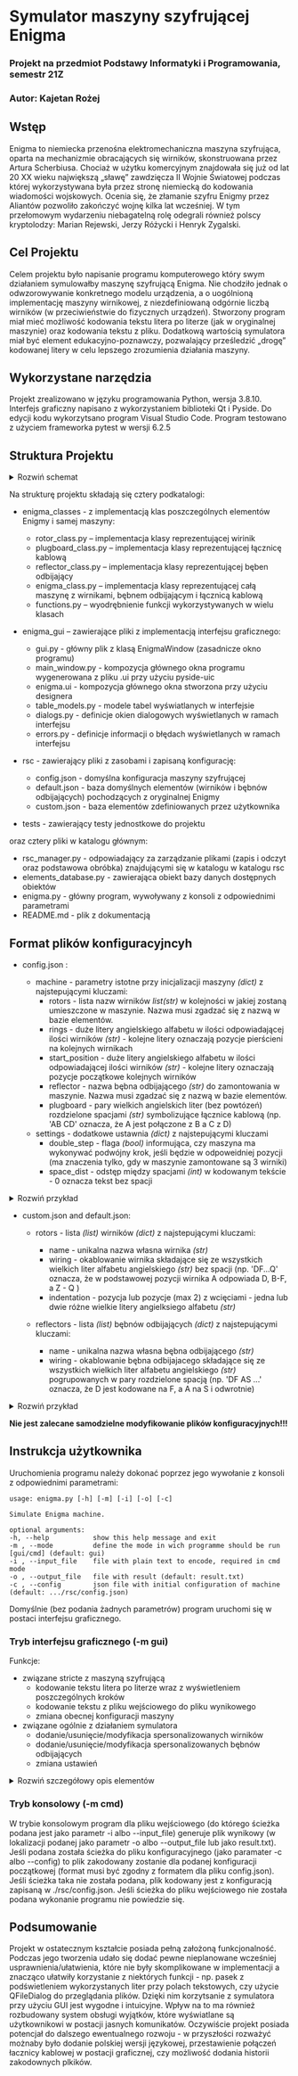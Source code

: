 # Symulator maszyny szyfrującej Enigma
### Projekt na przedmiot Podstawy Informatyki i Programowania, semestr 21Z
### Autor: Kajetan Rożej
## Wstęp
Enigma to niemiecka przenośna elektromechaniczna maszyna szyfrująca, oparta na mechanizmie obracających się wirników, skonstruowana przez Artura Scherbiusa. Chociaż w użytku komercyjnym znajdowała się już od lat 20 XX wieku największą „sławę” zawdzięcza II Wojnie Światowej podczas której wykorzystywana była przez stronę niemiecką do kodowania wiadomości wojskowych. Ocenia się, że złamanie szyfru Enigmy przez Aliantów pozwoliło zakończyć wojnę kilka lat wcześniej. W tym przełomowym wydarzeniu niebagatelną rolę odegrali również polscy kryptolodzy: Marian Rejewski, Jerzy Różycki i Henryk Zygalski.

## Cel Projektu
Celem projektu było napisanie programu komputerowego który swym działaniem symulowałby maszynę szyfrującą Enigma. Nie chodziło jednak o odwzorowywanie konkretnego modelu urządzenia, a o uogólnioną implementację maszyny wirnikowej, z niezdefiniowaną odgórnie liczbą wirników (w przeciwieństwie do fizycznych urządzeń). Stworzony program miał mieć możliwość kodowania tekstu litera po literze (jak w oryginalnej maszynie) oraz kodowania tekstu z pliku. Dodatkową wartością symulatora miał być element edukacyjno-poznawczy, pozwalający prześledzić „drogę” kodowanej litery w celu lepszego zrozumienia działania maszyny.

## Wykorzystane narzędzia
Projekt zrealizowano w języku programowania Python, wersja 3.8.10. Interfejs graficzny napisano z wykorzystaniem biblioteki Qt i Pyside. Do edycji kodu wykorzytsano program Visual Studio Code. Program testowano z użyciem frameworka pytest w wersji 6.2.5

## Struktura Projektu

<details><summary>Rozwiń schemat</summary>

	.
    |_ enigma_classes
	|	|_ rotor_class.py
	|	|_ plugboard_class.py
	|	|_ reflector_class.py
	|	|_ enigma_class.py
	|	|_ functions.py
	|
    |_ enigma_gui
    |	|_ gui.py
    |	|_ main_window.py
    |	|_ enigma.ui
    |	|_ table_models.py
    |	|_ dialogs.py
    |       |_ errors.py
    |
    |_    rsc
    |	|_ config.json
    |	|_ default.json
    |	|_ custom. json
    |
    |_   tests
    |	|_ test_rotor_class.py
    |	|_ test_plugboard_class.py
    |	|_ test_reflector_class.py
    |	|_ test_enigma_class.py
    |	|_ test_functions.py
    |	|_ test_rsc_manager.py
    |	|_ test_elements_database.py
    |
    |_ rsc_manager.py
    |_ elements_database.py
    |_ enigma.py
    |_ README.md

</details>

Na strukturę projektu składają się cztery podkatalogi:

 - enigma_classes - z implementacją klas poszczególnych elementów Enigmy i samej maszyny:
	 -  rotor_class.py – implementacja klasy reprezentującej wirinik
	 - plugboard_class.py – implementacja klasy reprezentującej łącznicę kablową
	 - reflector_class.py – implementacja klasy reprezentującej bęben odbijający
	 -  enigma_class.py – implementacja klasy reprezentującej całą maszynę z wirnikami, bębnem odbijającym i łącznicą kablową
	 - functions.py – wyodrębnienie funkcji wykorzystywanych w wielu klasach

 -  enigma_gui – zawierające pliki z implementacją interfejsu graficznego:
	 - gui.py - główny plik z klasą EnigmaWindow (zasadnicze okno programu)
	 - main_window.py - kompozycja głównego okna programu wygenerowana z pliku .ui przy użyciu pyside-uic
	 - enigma.ui - kompozycja głównego okna stworzona przy użyciu designera
	 - table_models.py - modele tabel wyświatlanych w interfejsie
	 - dialogs.py - definicje okien dialogowych wyświetlanych w ramach interfejsu
     - errors.py - definicje informacji o błędach wyświetlanych w ramach interfejsu

- rsc - zawierający pliki z zasobami i zapisaną konfigurację:
     - config.json - domyślna konfiguracja maszyny szyfrującej
     - default.json - baza domyślnych elementów (wirników i bębnów odbijających) pochodzących z oryginalnej Enigmy
     - custom.json - baza elementów zdefiniowanych przez użytkownika

- tests - zawierający testy jednostkowe do projektu

oraz cztery pliki w katalogu głównym:

- rsc_manager.py - odpowiadający za zarządzanie plikami (zapis i odczyt oraz podstawowa obróbka) znajdującymi się w katalogu w katalogu rsc
- elements_database.py - zawierająca obiekt bazy danych dostępnych obiektów
- enigma.py - główny program, wywoływany z konsoli z odpowiednimi parametrami
- README.md - plik z dokumentacją


## Format plików konfiguracyjncyh

- config.json :

    - machine - parametry istotne przy inicjalizacji maszyny _(dict)_ z najstepującymi kluczami:
        - rotors - lista nazw wirników _list(str)_ w kolejności w jakiej zostaną umieszczone w maszynie. Nazwa musi zgadzać się z nazwą w bazie elementów.
        - rings - duże litery angielskiego alfabetu w ilości odpowiadającej ilości wirników _(str)_ - kolejne litery oznaczają pozycje pierścieni na  kolejnych wirnikach
        - start_position - duże litery angielskiego alfabetu w ilości odpowiadającej ilości wirników _(str)_ - kolejne litery oznaczają pozycje początkowe kolejnych wirników
        - reflector - nazwa bębna odbijającego _(str)_ do zamontowania w maszynie. Nazwa musi zgadzać się z nazwą w bazie elementów.
        - plugboard - pary wielkich angielskich liter (bez powtózeń) rozdzielone spacjami _(str)_ symbolizujące łącznice kablową (np. 'AB CD' oznacza, że A jest połączone z B a C z D)
    - settings - dodatkowe ustawnia _(dict)_ z najstepującymi kluczami
        - double_step - flaga _(bool)_ informująca, czy maszyna ma wykonywać podwójny krok, jeśli będzie w odpoweidniej pozycji (ma znaczenia tylko, gdy w maszynie zamontowane są 3 wirniki)
        - space_dist - odstęp między spacjami _(int)_ w kodowanym tekście - 0 oznacza tekst bez spacji

<details><summary>Rozwiń przykład</summary>

```
    {
        "machine": {
            "rotors": [
            ],
            "rings": "QAA",
            "start_positions": "TAA",
            "reflector": "reflectorUKWC",
            "plugboard": "AS DF RY"
        },
        "settings": {
            "double_step": true
            "space_dist": 5
        }
    }
```
</details>

- custom.json and default.json:
    - rotors - lista _(list)_ wirników _(dict)_ z najstepującymi kluczami:
        - name - unikalna nazwa własna wirnika _(str)_
        - wiring - okablowanie wirnika składające się ze wszystkich wielkich liter alfabetu angielskiego _(str)_ bez spacji (np. 'DF...Q' oznacza, że w podstawowej pozycji wirnika A odpowiada D, B-F, a Z - Q ) 
        - indentation - pozycja lub pozycje (max 2) z wcięciami - jedna lub dwie różne wielkie litery angielksiego alfabetu _(str)_

    - reflectors - lista _(list)_ bębnów odbijających _(dict)_ z najstepującymi kluczami:
        - name - unikalna nazwa własna bębna odbijającego _(str)_
        - wiring - okablowanie bębna odbijajacego składające się ze wszystkich wielkich liter alfabetu angielskiego _(str)_  pogrupowanych w pary rozdzielone spacją (np. 'DF AS ...' oznacza, że D jest kodowane na F, a A na S i odwrotnie) 

<details><summary>Rozwiń przykład</summary>

 ```
{
        "rotors": [

            {
                "name": "ROTOR1",
                "wiring": "ABCDEFGHIJKLMNOPQRSTUVWXYZ",
                "indentations": "AF"
            },

            {
                "name": "ROTOE1",
                "wiring": "BCDEFGHIJKLMNOPQRSTUVWXYZA",
                "indentations": "T"
            }
        ],
        "reflectors": [

            {
                "name": "reflectorUKWB",
                "wiring": "AY BR CU DH EQ FS GL IP JX KN MO TZ VW"
            }
        ]
    }
```
</details>

**Nie jest zalecane samodzielne modyfikowanie plików konfiguracyjnych!!!**

## Instrukcja użytkownika
Uruchomienia programu należy dokonać poprzez jego wywołanie z konsoli z odpowiednimi parametrami:

    usage: enigma.py [-h] [-m] [-i] [-o] [-c]

    Simulate Enigma machine.

    optional arguments:
    -h, --help           show this help message and exit
    -m , --mode          define the mode in wich programme should be run [gui/cmd] (default: gui)
    -i , --input_file    file with plain text to encode, required in cmd mode
    -o , --output_file   file with result (default: result.txt)
    -c , --config        json file with initial configuration of machine (default: .../rsc/config.json)

Domyślnie (bez podania żadnych parametrów) program uruchomi się w postaci interfejsu graficznego.

### Tryb interfejsu graficznego (-m gui)
Funkcje:
- związane stricte z maszyną szyfrującą
    - kodowanie tekstu litera po literze wraz z wyświetleniem poszczególnych kroków
    - kodowanie tekstu z pliku wejściowego do pliku wynikowego
    - zmiana obecnej konfiguracji maszyny
- związane ogólnie z działaniem symulatora
    - dodanie/usunięcie/modyfikacja spersonalizowanych wirników
    - dodanie/usunięcie/modyfikacja spersonalizowanych bębnów odbijających
    - zmiana ustawień


<details><summary>Rozwiń szczegółowy opis elementów</summary>

#### Kodowanie litera po literze
- _Letter to encrypt_ - JEDNA duża litera alfabetu angielskiego do zakodowania
- _Encrypt_ - koduje literę podaną w polu _Letter to encrypt_

#### Kodowanie z pliku
- _Browse (input file)_ - otwiera okno do wyboru pliku do zakodowania
- _Browse (output file)_ - otwiera okno do wyboru pliku wynikowego
- _Encrypt_ - koduje tekst z pliku wejściowego do pliku wynikowego w obecnej konfiguracji

#### Zmiana obecnej konfiguracji
 - Przycisk _+_ - otwiera okno dodania wirnika do maszyny (z bazy elementów). Po dodaniu rotor zostaje dodany na koniec listy wirnika
 - _Load configuration from file_ - otwiera okno do wyboru pliku z konfiguracją. Format musi być zgodny z formatem pliku config.json
 - _Restore default configuration_ - przywraca domyślną konfigurację z pliku config.json UWAGA! - przywraca również domyślne ustawienia w settings
 - _Reflector_ - możliwość wyboru bębna odbijającego maszyny (z bazy elementów)
 - Plugboard _Set_ - ustawia podaną w polu tekstowym łącznicę kablową (jeśli format jest poprawny)
 - _Save as default_ - zapisuaje obecną konfigurację jako domyślną (do pliku config.json)
 - _Export_ - otwiera okno do wyboru pliku, do którgo obecne ustawienia mają zostać wyeksportowane

Bieżąca konfiguracja jest zmieniana na bieżąco i nie ma potrzeby jej zapisywać przed przełączeniem karty
Domyślna konfoguracja jest zmieniana tylko po kliknięciu w przycisk _Save as default_

 Dostepne po wybraniu wirnika z listy:
 - Przycisk _-_ - usuwa wybrany wirnik z listy
 - Przycisk /\\ - przesuwa wybrany wirnik o jedną pozycję w górę listy (jeśli wirnik jest na pierwszej pozycji - nic się nie dzieje)
 - Przycisk \\/ - przesuwa wybrany wirnik o jedną pozycję w dół listy (jeśli wirnik jest na ostatniej pozycji - nic się nie dzieje)
 - _Position_ - możliwość ustawienia pozcyji wirnika
 - _Ring_ -  możliwość ustawienia pierścienia wirnika

#### Dodanie/usunięcie/modyfikacja spersonalizowanych wirników
- Przycisk _+_ - 
    - _Name_ -  nazwa nowego wirnika - nie może być pusta i musi być unikatowa
    - _Wiring_ - okabblowanie nowego wirnika - wszytskie wielkie litery angielskiego alfabetu bez spacji np. 'ABCDEFGHIJKLMNOPQRSTUVWXYZ'
    - _Indentation(s)_ - wcięcie nowego wirnika - jedna lub dwie wielkie litery angielskiego alfabaetu bez spacji np. 'AF'
    - _Cancel_ - anuluje dodawanie wirnika
    - _Add_ - dodaje wirnik jeśli wszytskie pola spełniają wymagania
- _Add from file_ - otwiera okno dialogowe do wyboru pliku z bazą danych do załadowania (musi być w formacie takim jak custom.json). UWAGA: Ładuje zarówno wirniki jak i bębny, więc w żadnej z baz nie może być konfliktu

Po wybraniu wirnika:
- Przycisk _-_ - usuwa wirnik z bazy jeśli aktualnie nie jest w użyciu (nie jest w bieżącej ani domyślnej konfiguracji)
- _Name_ -  nowa nazwa wirnika - nie może być pusta i musi być unikatowa
- _Wiring_ - nowe okabblowanie wirnika - wszytskie wielkie litery angielskiego alfabetu bez spacji np. 'ABCDEFGHIJKLMNOPQRSTUVWXYZ'
- _Indentation(s)_ - nowe wcięcie wirnika - jedna lub dwie wielkie litery angielskiego alfabaetu bez spacji np. 'AF'
- _Modify_ - modyfikuje wirnik zgodnie z powyższymi polami jeśli wszytskie pola spełniają wymagania

#### Dodanie/usunięcie/modyfikacja spersonalizowanych bębnów odbijających
- Przycisk _+_ - 
    - _Name_ - nazwa nowego bębna - nie może być pusta i musi być unikatowa
    - _Wiring_ - okablowanie bebna - wsyztskie wielkie litery angielskiego alfabaetu pogrupowane w pary rozdzielone spacją np. 'AB CD EF GH IJ KL MN OP QR ST UV WX YZ'
    - _Cancel_ - anuluje dodwanie bębna
    - _Add_ - dodaje bęben jeśli wszytskie pola spełniają wymagania
- _Add from file_ - otwiera okno dialogowe do wyboru pliku z bazą danych do załadowania (musi być w formacie takim jak custom.json) UWAGA: Ładuje zarówno wirniki jak i bębny, więc w żadnej z baz nie może być konfliktu

Po wybraniu bębna:
- Przycisk _-_ - usuwa bęben z bazy jeśli aktualnie nie jest w użyciu (nie jest w bieżącej ani domyślnej konfiguracji)
- _Name_ - nowa nazwa istniejącego bębna - nie może być pusta i musi być unikatowa
- _Wiring_ - okablowanie bebna - wsyztskie wielkie litery angielskiego alfabaetu pogrupowane w pary rozdzielone spacją np. 'AB CD EF GH IJ KL MN OP QR ST UV WX YZ'
- _Modify_ - modyfikuje bęben zgodnie z powyższymi polami jeśli wszytskie pola spełniają wymagania

#### Ustawienia
- _Double step_ - zmienia aktywność podwójnego kroku - dostępne tylko przy 3 wirnikach w maszynie
- _Space after ... signs_ - ustala liczbę liter pomiędzy spacjami (jeśli 0 to tekst jest generowany bez spacji). Jeśli nowa wartość jest większa niż ilość już zakodowanych liter spacja jest dodawana przy pierwszym kodowaniu
- _Save as default_ - zapisuje bieżące ustawienia jako domyślne

Bieżące ustawienia są zmieniane na bieżąco i nie ma potrzeby ich zapisywać przed przełączeniem karty
domyślne ustawienia są zmieniane tylko po kliknięciu w przycisk _Save as default_

Każdej z funkcji odpowiada jedno okno programu, do którego przenieść się można dzięki rozwijanemu górnemu menu

</details>

### Tryb konsolowy (-m cmd)
W trybie konsolowym program dla pliku wejściowego (do którego ścieżka podana jest jako parametr -i albo --input_file) generuje plik wynikowy (w lokalizacji podanej jako parametr -o albo --output_file lub jako result.txt). Jeśli podana została ścieżka do pliku konfiguracyjnego (jako paramater -c albo --config) to plik zakodowany zostanie dla podanej konfiguracji początkowej (format musi być zgodny z formatem dla pliku config.json). Jeśli ścieżka taka nie została podana, plik kodowany jest z konfiguracją zapisaną w ./rsc/config.json. Jeśli ścieżka do pliku wejściowego nie została podana wykonanie programu nie powiedzie się.

## Podsumowanie
Projekt w ostatecznym kształcie posiada pełną założoną funkcjonalność. Podczas jego tworzenia udało się dodać pewne nieplanowane wcześniej usprawnienia/ułatwienia, które nie były skomplikowane w implementacji a znacząco ułatwiły korzystanie z niektórych funkcji - np. pasek z podświetleniem wykorzystanych liter przy polach tekstowych, czy użycie QFileDialog do przeglądania plików. Dzięki nim korzytsanie z symulatora przy użyciu GUI jest wygodne i intuicyjne. Wpływ na to ma również rozbudowany system obsługi wyjątków, które wyświatlane są użytkownikowi w postacji jasnych komunikatów. Oczywiście projekt posiada potencjał do dalszego ewentualnego rozwoju - w przyszłości rozważyć możnaby było dodanie polskiej wersji językowej, przestawienie połączeń łacznicy kablowej w postacji graficznej, czy możliwość dodania historii zakodownych plkików.



